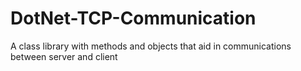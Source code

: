 # DotNet-TCP-Communication
A class library with methods and objects that aid in communications between server and client

